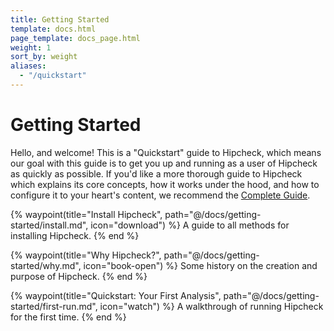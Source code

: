 ```yaml
---
title: Getting Started
template: docs.html
page_template: docs_page.html
weight: 1
sort_by: weight
aliases:
  - "/quickstart"
---
```


# Getting Started

Hello, and welcome! This is a "Quickstart" guide to Hipcheck, which means our
goal with this guide is to get you up and running as a user of Hipcheck as
quickly as possible. If you'd like a more thorough guide to Hipcheck which
explains its core concepts, how it works under the hood, and how to configure
it to your heart's content, we recommend the [Complete Guide](@/docs/guide/_index.md).


<div class="grid grid-cols-2 gap-8 mt-8">

{% waypoint(title="Install Hipcheck", path="@/docs/getting-started/install.md", icon="download") %}
A guide to all methods for installing Hipcheck.
{% end %}

{% waypoint(title="Why Hipcheck?", path="@/docs/getting-started/why.md", icon="book-open") %}
Some history on the creation and purpose of Hipcheck.
{% end %}


{% waypoint(title="Quickstart: Your First Analysis", path="@/docs/getting-started/first-run.md", icon="watch") %}
A walkthrough of running Hipcheck for the first time.
{% end %}

</div>
